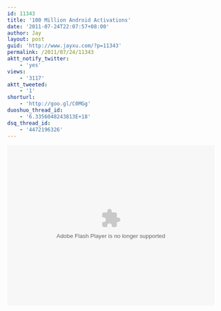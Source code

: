 ```yaml
---
id: 11343
title: '100 Million Android Activations'
date: '2011-07-24T22:07:57+08:00'
author: Jay
layout: post
guid: 'http://www.jayxu.com/?p=11343'
permalink: /2011/07/24/11343
aktt_notify_twitter:
    - 'yes'
views:
    - '3117'
aktt_tweeted:
    - '1'
shorturl:
    - 'http://goo.gl/C0MGg'
duoshuo_thread_id:
    - '6.3356048243813E+18'
dsq_thread_id:
    - '4472196326'
---
```


<div><object id='sinaplayer' width='480' height='370' ><param name='allowScriptAccess' value='always' /><embed pluginspage='http://www.macromedia.com/go/getflashplayer' src='http://you.video.sina.com.cn/api/sinawebApi/outplayrefer.php/vid=57079499_1610208847_bxmxGis9Dm6P+Eh0HTWxve0D+/cXuvDojG20vFugLAdPE1XaapmeYtoO5CDfFqwbrz0xHcZkeP8wkkR5Zate3zMoaQEbhlM/s.swf' type='application/x-shockwave-flash' name='sinaplayer' allowFullScreen='true' allowScriptAccess='always' width='480' height='370'></embed></object></div>